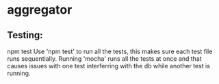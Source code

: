 # aggregator

## Testing:
npm test
Use 'npm test' to run all the tests, this makes sure each test file runs sequentially. Running 'mocha' runs all the tests at once and that causes issues with one test interferring with the db while another test is running. 
